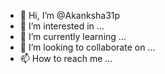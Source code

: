 - 👋 Hi, I’m @Akanksha31p
- 👀 I’m interested in ...
- 🌱 I’m currently learning ...
- 💞️ I’m looking to collaborate on ...
- 📫 How to reach me ...

<!---
Akanksha31p/Akanksha31p is a ✨ special ✨ repository because its `README.md` (this file) appears on your GitHub profile.
You can click the Preview link to take a look at your changes.
--->
